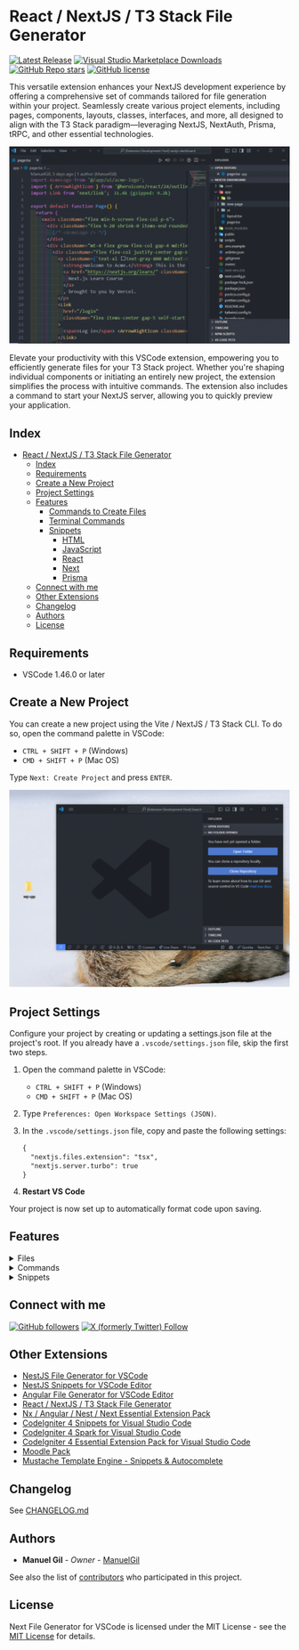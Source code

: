 # React / NextJS / T3 Stack File Generator

[![Latest Release](https://img.shields.io/visual-studio-marketplace/v/imgildev.vscode-nextjs-generator?style=for-the-badge&label=VS%20Marketplace&logo=visual-studio-code)](https://marketplace.visualstudio.com/items?itemName=imgildev.vscode-nextjs-generator)
[![Visual Studio Marketplace Downloads](https://img.shields.io/visual-studio-marketplace/d/imgildev.vscode-nextjs-generator?style=for-the-badge&logo=visual-studio-code)](https://marketplace.visualstudio.com/items?itemName=imgildev.vscode-nextjs-generator)
[![GitHub Repo stars](https://img.shields.io/github/stars/ManuelGil/vscode-nextjs-generator?style=for-the-badge&logo=github)](https://github.com/ManuelGil/vscode-nextjs-generator)
[![GitHub license](https://img.shields.io/github/license/ManuelGil/vscode-nextjs-generator?style=for-the-badge&logo=github)](https://github.com/ManuelGil/vscode-nextjs-generator/blob/main/LICENSE)

This versatile extension enhances your NextJS development experience by offering a comprehensive set of commands tailored for file generation within your project. Seamlessly create various project elements, including pages, components, layouts, classes, interfaces, and more, all designed to align with the T3 Stack paradigm—leveraging NextJS, NextAuth, Prisma, tRPC, and other essential technologies.

![demo](https://raw.githubusercontent.com/ManuelGil/vscode-nextjs-generator/main/docs/images/demo.gif)

Elevate your productivity with this VSCode extension, empowering you to efficiently generate files for your T3 Stack project. Whether you're shaping individual components or initiating an entirely new project, the extension simplifies the process with intuitive commands. The extension also includes a command to start your NextJS server, allowing you to quickly preview your application.

## Index

- [React / NextJS / T3 Stack File Generator](#react--nextjs--t3-stack-file-generator)
  - [Index](#index)
  - [Requirements](#requirements)
  - [Create a New Project](#create-a-new-project)
  - [Project Settings](#project-settings)
  - [Features](#features)
    - [Commands to Create Files](#commands-to-create-files)
    - [Terminal Commands](#terminal-commands)
    - [Snippets](#snippets)
      - [HTML](#html)
      - [JavaScript](#javascript)
      - [React](#react)
      - [Next](#next)
      - [Prisma](#prisma)
  - [Connect with me](#connect-with-me)
  - [Other Extensions](#other-extensions)
  - [Changelog](#changelog)
  - [Authors](#authors)
  - [License](#license)

## Requirements

- VSCode 1.46.0 or later

## Create a New Project

You can create a new project using the Vite / NextJS / T3 Stack CLI. To do so, open the command palette in VSCode:

- `CTRL + SHIFT + P` (Windows)
- `CMD + SHIFT + P` (Mac OS)

Type `Next: Create Project` and press `ENTER`.

![create-project](https://raw.githubusercontent.com/ManuelGil/vscode-nextjs-generator/main/docs/images/create-project.gif)

## Project Settings

Configure your project by creating or updating a settings.json file at the project's root. If you already have a `.vscode/settings.json` file, skip the first two steps.

1. Open the command palette in VSCode:

   - `CTRL + SHIFT + P` (Windows)
   - `CMD + SHIFT + P` (Mac OS)

2. Type `Preferences: Open Workspace Settings (JSON)`.

3. In the `.vscode/settings.json` file, copy and paste the following settings:

   ```jsonc
   {
     "nextjs.files.extension": "tsx",
     "nextjs.server.turbo": true
   }
   ```

4. **Restart VS Code**

Your project is now set up to automatically format code upon saving.

## Features

<details>
<summary>Files</summary>

### Commands to Create Files

| Title                             | Purpose                                              |
| --------------------------------- | ---------------------------------------------------- |
| Next: Generate Class or Interface | Creates a new, generic class or interface definition |
| Next: Generate Component          | Creates a new, generic component                     |
| Next: Generate Layout             | Creates a new, generic layout                        |
| Next: Generate Loading            | Creates a new, generic loading component             |
| Next: Generate Page               | Creates a new, generic page                          |

</details>

<details>
<summary>Commands</summary>

### Terminal Commands

| Title                       | Purpose                                                                      |
| --------------------------- | ---------------------------------------------------------------------------- |
| Next: Create Project        | Creates a new project using the Vite / NextJS / T3 Stack CLI                 |
| Next: Prisma DB Execute     | Execute native commands to your database                                     |
| Next: Prisma DB Pull        | Pull the state from the database to the Prisma schema using introspection    |
| Next: Prisma DB Push        | Push the state from your Prisma schema to your database                      |
| Next: Prisma DB Seed        | Seed your database                                                           |
| Next: Prisma Format         | Format a Prisma schema                                                       |
| Next: Prisma Generate       | Generate artifacts                                                           |
| Next: Prisma Init           | Set up a new Prisma project                                                  |
| Next: Prisma Migrate Deploy | Apply pending migrations to update the database schema in production/staging |
| Next: Prisma Migrate Dev    | Create a migration from changes in Prisma schema                             |
| Next: Prisma Migrate Reset  | Reset your database and apply all migrations, all data will be lost          |
| Next: Prisma Migrate Status | Check the status of your database migrations                                 |
| Next: Prisma Studio         | Browse your data with Prisma Studio                                          |
| Next: Prisma Validate       | Validate a Prisma schema                                                     |
| Next: Start Server          | Builds and serves your application, rebuilding on file changes               |

</details>

<details>
<summary>Snippets</summary>

### Snippets

#### HTML

| Title                     | Purpose                                                          |
| ------------------------- | ---------------------------------------------------------------- |
| html_address              | \<address>...\</address>                                         |
| html_article              | \<article>...\</article>                                         |
| html_aside                | \<aside>...\</aside>                                             |
| html_audio                | \<audio src="..." controls>...\</audio>                          |
| html_base                 | \<base href="...">                                               |
| html_blockquote           | \<blockquote>...\</blockquote>                                   |
| html_button_reset         | \<button type="reset">...\</button>                              |
| html_button_submit        | \<button type="submit">...\</button>                             |
| html_button               | \<button type="...">...\</button>                                |
| html_div                  | \<div>...\</div>                                                 |
| html_dl_dt_dd             | \<dl>\<dt>...\</dt>\<dd>\</dd>, \</dl>                           |
| html_embed                | \<embed src="..." type="...">                                    |
| html_figure               | \<figure class="...">                                            |
| html_footer               | \<footer>...\</footer>                                           |
| html_form                 | \<form action="..." method="...">...\</form>                     |
| html_h1                   | \<h1>...\</h1>                                                   |
| html_h2                   | \<h2>...\</h2>                                                   |
| html_h3                   | \<h3>...\</h3>                                                   |
| html_h4                   | \<h4>...\</h4>                                                   |
| html_h5                   | \<h5>...\</h5>                                                   |
| html_h6                   | \<h6>...\</h6>                                                   |
| html_header               | \<header>...\</header>                                           |
| html_hr                   | \<hr>...\</hr>                                                   |
| html_iframe               | \<iframe src="..." frameborder="0" allowfullscreen>...\</iframe> |
| html_img                  | \<img src="..." alt="...">                                       |
| html_input_button         | \<input type="button" name="..." id="..." value="...">           |
| html_input_checkbox       | \<input type="checkbox" name="..." id="..." value="...">         |
| html_input_color          | \<input type="color" name="..." id="..." value="...">            |
| html_input_date           | \<input type="date" name="..." id="..." value="...">             |
| html_input_datetime_local | \<input type="datetime-local" name="..." id="..." value="...">   |
| html_input_datetime       | \<input type="datetime" name="..." id="..." value="...">         |
| html_input_email          | \<input type="email" name="..." id="..." value="...">            |
| html_input_file           | \<input type="file" name="..." id="..." value="...">             |
| html_input_hidden         | \<input type="hidden" name="..." id="..." value="...">           |
| html_input_image          | \<input type="image" name="..." id="..." value="...">            |
| html_input_month          | \<input type="month" name="..." id="..." value="...">            |
| html_input_number         | \<input type="number" name="..." id="..." value="...">           |
| html_input_password       | \<input type="password" name="..." id="..." value="...">         |
| html_input_radio          | \<input type="radio" name="..." id="..." value="...">            |
| html_input_range          | \<input type="range" name="..." id="..." value="...">            |
| html_input_reset          | \<input type="reset" name="..." id="..." value="...">            |
| html_input_search         | \<input type="search" name="..." id="..." value="...">           |
| html_input_submit         | \<input type="submit" name="..." id="..." value="...">           |
| html_input_tel            | \<input type="tel" name="..." id="..." value="...">              |
| html_input_text           | \<input type="text" name="..." id="..." value="...">             |
| html_input_time           | \<input type="time" name="..." id="..." value="...">             |
| html_input_url            | \<input type="url" name="..." id="..." value="...">              |
| html_input_week           | \<input type="week" name="..." id="..." value="...">             |
| html_input                | \<input type="..." name="..." id="..." value="...">              |
| html_label                | \<label for="...">...\</label>                                   |
| html_legend               | \<legend>...\</legend>                                           |
| html_main                 | \<main>...\</main>                                               |
| html_nav                  | \<nav>...\</nav>                                                 |
| html_ol_li                | \<ol>\<li>...\</li>, \</ol>                                      |
| html_optgroup             | \<optgroup label="...">...\</optgroup>                           |
| html_option               | \<option value="...">...\</option>                               |
| html_output               | \<output for="...">...\</output>                                 |
| html_picture              | \<picture>                                                       |
| html_section              | \<section>...\</section>                                         |
| html_select               | \<select name="...">...\</select>                                |
| html_source               | \<source srcset="..." media="...">                               |
| html_summary              | \<summary>...\</summary>                                         |
| html_table                | \<table>...\</table>                                             |
| html_tbody                | \<tbody>...\</tbody>                                             |
| html_td                   | \<td>...\</td>                                                   |
| html_textarea             | \<textarea name="..." cols="..." rows="...">...\</textarea>      |
| html_tfoot                | \<tfoot>...\</tfoot>                                             |
| html_th                   | \<th>...\</th>                                                   |
| html_thead                | \<thead>...\</thead>                                             |
| html_title                | \<title>...\</title>                                             |
| html_tr_td                | \<tr>\<td>...\</td>, \</tr>                                      |
| html_ul_li                | \<ul>\<li>...\</li>, \</ul>                                      |
| html_video                | \<video src="..." controls>...\</video>                          |
| html_dd                   | \<dd>...\</dd>                                                   |
| html_dt                   | \<dt>...\</dt>                                                   |
| html_figcaption           | \<figcaption>...\</figcaption>                                   |
| html_li                   | \<li>...\</li>                                                   |
| html_p                    | \<p>...\</p>                                                     |
| html_pre                  | \<pre>...\</pre>                                                 |
| html_abbr                 | \<abbr title="...">...\</abbr>                                   |
| html_cite                 | \<cite>...\</cite>                                               |
| html_code                 | \<code>...\</code>                                               |
| html_mark                 | \<mark>...\</mark>                                               |
| html_small                | \<small>...\</small>                                             |
| html_span                 | \<span>...\</span>                                               |
| html_strong               | \<strong>...\</strong>                                           |
| html_time                 | \<time datetime="...">...\</time>                                |
| html_track                | \<track src="..." kind="..." srclang="..." label="...">          |
| html_del                  | \<del>...\</del>                                                 |
| html_ins                  | \<ins>...\</ins>                                                 |
| html_caption              | \<caption>...\</caption>                                         |
| html_table_colgroup       | \<table>                                                         |
| html_datalist             | \<datalist id="...">...\</datalist>                              |
| html_fieldset             | \<fieldset>...\</fieldset>                                       |
| html_legend               | \<legend>...\</legend>                                           |
| html_progress             | \<progress value="..." max="...">...\</progress>                 |
| html_select_optgroup      | \<select>                                                        |
| html_details              | \<details>...\</details>                                         |
| html_summary              | \<summary>...\</summary>                                         |

#### JavaScript

| Title                                 | Purpose                         |
| ------------------------------------- | ------------------------------- |
| js_set_timeout                        | setTimeout                      |
| js_set_interval                       | setInterval                     |
| js_set_immediate                      | setImmediate                    |
| js_promise_all                        | Promise.all                     |
| js_env                                | process.env                     |
| js_resolve                            | Promise.resolve                 |
| js_reject                             | Promise.reject                  |
| js_promise                            | Promise                         |
| js_then                               | Promise.then                    |
| js_catch                              | Promise.catch                   |
| js_it                                 | it                              |
| js_it_todo                            | it.todo                         |
| js_before                             | before                          |
| js_before_all                         | beforeAll                       |
| js_before_each                        | beforeEach                      |
| js_after                              | after                           |
| js_after_each                         | afterEach                       |
| js_member                             | exports.member                  |
| js_exports                            | module.exports                  |
| js_handler                            | handler                         |
| js_add_event_listener                 | addEventListener                |
| js_remove_event_listener              | removeEventListener             |
| js_get_element_by_id                  | getElementById                  |
| js_get_elements_by_class_name         | getElementsByClassName          |
| js_get_elements_by_tag_name           | getElementsByTagName            |
| js_query_selector                     | querySelector                   |
| js_query_selector_all                 | querySelectorAll                |
| js_create_dDocument_fragment          | createDocumentFragment          |
| js_create_element                     | createElement                   |
| js_add                                | classList.add                   |
| js_remove                             | classList.remove                |
| js_toggle                             | classList.toggle                |
| js_get_attribute                      | getAttribute                    |
| js_remove_attribute                   | removeAttribute                 |
| js_set_attribute                      | setAttribute                    |
| js_append_child                       | appendChild                     |
| js_remove_child                       | removeChild                     |
| js_loop                               | loop                            |
| js_map                                | map                             |
| js_reduce                             | reduce                          |
| js_filter                             | filter                          |
| js_find                               | find                            |
| js_every                              | every                           |
| js_some                               | some                            |
| js_class                              | class                           |
| js_extends                            | extends                         |
| js_typeof                             | typeof                          |
| js_instanceof                         | instanceof                      |
| js_is_array                           | Array.isArray                   |
| js_array_from                         | Array.from                      |
| js_try                                | try                             |
| js_console_log                        | console.log                     |
| js_console_table                      | console.table                   |
| js_console_trace                      | console.trace                   |
| js_console_time                       | console.time                    |
| js_console_time_end                   | console.timeEnd                 |
| js_console_group                      | console.group                   |
| js_console_group_end                  | console.groupEnd                |
| js_console_group_collapsed            | console.groupCollapsed          |
| js_console_count                      | console.count                   |
| js_console_assert                     | console.assert                  |
| js_console_clear                      | console.clear                   |
| js_console_info                       | console.info                    |
| js_console_error                      | console.error                   |
| js_console_warn                       | console.warn                    |
| js_console_dir                        | console.dir                     |
| js_json_stringify                     | JSON.stringify                  |
| js_json_parse", "JSON.parse           |
| js_prototype                          | prototype                       |
| js_object_assign                      | Object.assign                   |
| js_object_create                      | Object.create                   |
| js_object_get_own_property_descriptor | Object.getOwnPropertyDescriptor |
| js_ternary                            | ternary                         |
| js_object_define_property             | Object.defineProperty           |
| js_object_keys                        | Object.keys                     |
| js_object_values                      | Object.values                   |
| js_object_entries                     | Object.entries                  |
| js_object_freeze                      | Object.freeze                   |
| js_object_seal                        | Object.seal                     |
| js_object_is_frozen                   | Object.isFrozen                 |
| js_object_is_sealed                   | Object.isSealed                 |
| js_object_is_extensible               | Object.isExtensible             |
| js_object_prevent_extensions          | Object.preventExtensions        |
| js_object_get_prototype_of            | Object.getPrototypeOf           |
| js_object_set_prototype_of            | Object.setPrototypeOf           |
| js_object_is                          | Object.is                       |
| js_object_assign                      | Object.assign                   |
| js_object_get_own_property_names      | Object.getOwnPropertyNames      |
| js_object_get_own_property_symbols    | Object.getOwnPropertySymbols    |
| js_object_get_own_properties          | Object.getOwnProperties         |
| js_object_get_own_descriptors         | Object.getOwnDescriptors        |
| js_object_get_own_property_descriptor | Object.getOwnPropertyDescriptor |
| js_object_define_property             | Object.defineProperty           |
| js_object_define_properties           | Object.defineProperties         |
| js_object_define                      | Object.define                   |

#### React

| Title                                        | Purpose                                                                  |
| -------------------------------------------- | ------------------------------------------------------------------------ |
| react_arrow_function                         | (...) => { ... };                                                        |
| react_bind                                   | this.... = this.....bind(this);                                          |
| react_component_did_mount                    | componentDidMount = () => { ... };                                       |
| react_component_did_update                   | componentDidUpdate = (prevProps, prevState) => { ... };                  |
| react_component_will_unmount                 | componentWillUnmount = () => { ... };                                    |
| react_const_function                         | const ... = (...) => { ... };                                            |
| react_constructor                            | constructor(props)                                                       |
| react_context                                | const ... = React.createContext();                                       |
| react_destructuring_array                    | const [ ... ] = ...;                                                     |
| react_destructuring_props                    | const { ... } = this.props;                                              |
| react_destructuring_state                    | const { ... } = this.state;                                              |
| react_destructuring                          | const { ... } = ...;                                                     |
| react_export_alias_name                      | export { ... as ... } from '...';                                        |
| react_export_const_function                  | export const ... = (...) => { ... };                                     |
| react_export_default_function                | export default (...) => { ... };                                         |
| react_export_default_module_name             | export default ...;                                                      |
| react_export_destructured_module             | export { ... } from '...';                                               |
| react_for_in                                 | for(let ... in ... { ... });                                             |
| react_for_of                                 | for(let ... of ... { ... });                                             |
| react_array_for_each                         | ....forEach(... => { ... });                                             |
| react_get_snapshot_before_update             | getSnapshotBeforeUpdate = (prevProps, prevState) => { ... };             |
| react_import_module                          | import '...';                                                            |
| react_import_browser_router                  | import { BrowserRouter as Router, Route, Link } from 'react-router-dom'; |
| react_import_connect                         | import { connect } from 'react-redux';                                   |
| react_import_module_name                     | import ... from '...';                                                   |
| react_import_prop_types                      | import PropTypes from 'prop-types';                                      |
| react_import_provider                        | import { Provider } from 'react-redux';                                  |
| react_import_react_component_prop_types      | import React, { Component } from 'react';                                |
| react_import_react_component                 | import React, { Component } from 'react';                                |
| react_import_react_memo_prop_types           | import React, { memo } from 'react';                                     |
| react_import_react_memo                      | import React, { memo } from 'react';                                     |
| react_import_react_pure_component_prop_types | import React, { PureComponent } from 'react';                            |
| react_import_react_pure_component            | import React, { PureComponent } from 'react';                            |
| react_import_react_react_dom                 | import React from 'react'; import ReactDOM from 'react-dom';             |
| react_import_react                           | import React from 'react';                                               |
| react_import_react_dom                       | import ReactDOM from 'react-dom';                                        |
| react_import_styled                          | import styled from 'styled-components';                                  |
| react_method_name                            | ... = (...) => { ... };                                                  |
| react_promise                                | return new Promise((resolve, reject) => { ... });                        |
| react_prop_types_any                         | PropTypes.any                                                            |
| react_prop_types_array_is_required           | PropTypes.array.isRequired                                               |
| react_prop_types_array                       | PropTypes.array                                                          |
| react_prop_types_array_of_is_required        | PropTypes.arrayOf(...).isRequired                                        |
| react_prop_types_array_of                    | PropTypes.arrayOf(...)                                                   |
| react_prop_types_bool_is_required            | PropTypes.bool.isRequired                                                |
| react_prop_types_bool                        | PropTypes.bool                                                           |
| react_prop_types_element_is_required         | PropTypes.element.isRequired                                             |
| react_prop_types_element                     | PropTypes.element                                                        |
| react_prop_types_func_is_required            | PropTypes.func.isRequired                                                |
| react_prop_types_func                        | PropTypes.func                                                           |
| react_prop_types_instance_of_is_required     | PropTypes.instanceOf(...).isRequired                                     |
| react_prop_types_instance_of                 | PropTypes.instanceOf(...)                                                |
| react_prop_types_node_is_required            | PropTypes.node.isRequired                                                |
| react_prop_types_node                        | PropTypes.node                                                           |
| react_prop_types_number_is_required          | PropTypes.number.isRequired                                              |
| react_prop_types_number                      | PropTypes.number                                                         |
| react_prop_types_object_is_required          | PropTypes.object.isRequired                                              |
| react_prop_types_object                      | PropTypes.object                                                         |
| react_prop_types_object_of_is_required       | PropTypes.objectOf(...).isRequired                                       |
| react_prop_types_object_of                   | PropTypes.objectOf(...)                                                  |
| react_prop_types_one_of_is_required          | PropTypes.oneOf([ ... ]).isRequired                                      |
| react_prop_types_one_of                      | PropTypes.oneOf([ ... ])                                                 |
| react_prop_types_one_of_type_is_required     | PropTypes.oneOfType([ ... ]).isRequired                                  |
| react_prop_types_one_of_type                 | PropTypes.oneOfType([ ... ])                                             |
| react_prop_types_shape_is_required           | PropTypes.shape({ ... }).isRequired                                      |
| react_prop_types_shape                       | PropTypes.shape({ ... })                                                 |
| react_prop_types_string_is_required          | PropTypes.string.isRequired                                              |
| react_prop_types_string                      | PropTypes.string                                                         |
| react_redux_action_template                  | export function ...(...)                                                 |
| react_redux_reducer_template                 | const initialState                                                       |
| react_redux_selector_template                | export const ... = state => state........                                |
| react_ref                                    | const ... = React.createRef();                                           |
| react_render                                 | render() { return( ... ) }                                               |
| react_set_interval                           | setInterval(() => { ... }, ...);                                         |
| react_set_timeout                            | setTimeout(() => { ... }, ...);                                          |
| react_should_component_update                | shouldComponentUpdate = (nextProps, nextState) => { ... };               |
| react_static_get_derived_state_from_props    | static getDerivedStateFromProps(nextProps, prevState) { ... }            |
| react_static_prop_types                      | static propTypes = { ... }                                               |
| react_this_props_prop_name                   | this.props....                                                           |
| react_this_props                             | this.props....                                                           |
| react_this_set_state                         | this.setState({ ... });                                                  |
| react_this_state_state_name                  | this.state....                                                           |
| react_this_state                             | this.state = { ... };                                                    |
| react_use_callback                           | const ... = useCallback(..., [ ... ]);                                   |
| react_use_context                            | const ... = useContext(...);                                             |
| react_use_debugValue                         | const ... = useDebugValue(...);                                          |
| react_use_deferredValue                      | const ... = useDeferredValue(...);                                       |
| react_use_effect                             | useEffect(() => { ... }, [ ... ]);                                       |
| react_use_id                                 | const ... = useId(...);                                                  |
| react_use_imperativeHandle                   | const ... = useImperativeHandle(..., [ ... ]);                           |
| react_use_insertionEffect                    | const ... = useInsertionEffect(...);                                     |
| react_use_layoutEffect                       | const ... = useLayoutEffect(..., [ ... ]);                               |
| react_use_memo                               | const ... = useMemo(..., [ ... ]);                                       |
| react_use_reducer                            | const [..., set...] = useReducer(...);                                   |
| react_use_ref                                | const ... = useRef(...);                                                 |
| react_use_state                              | const [..., set...] = useState(...);                                     |
| react_use_syncExternalStore                  | const ... = useSyncExternalStore(...);                                   |
| react_use_transition                         | const ... = useTransition(...);                                          |
| react_describe                               | describe('...', () => { ... });                                          |
| react_test                                   | test('should ...', () => { ... });                                       |
| react_it                                     | it('should ...', () => { ... });                                         |

#### Next

| Title      | Purpose                                        |
| ---------- | ---------------------------------------------- |
| next_image | \<Image src="..." alt="" width={} height={} /> |
| next_link  | \<Link href="...">\</Link>                     |
| next_page  | export default function Page() {}              |

#### Prisma

| Title                        | Purpose                                          |
| ---------------------------- | ------------------------------------------------ |
| prisma_export_default_prisma | export default const prisma = new PrismaClient() |
| prisma_id                    | id Int @id @default(autoincrement())             |
| prisma_updatedAt             | updatedAt DateTime @updatedAt                    |
| prisma_default_now           | createdAt DateTime @default(now())               |
| prisma_default_dbgenerated   | createdAt DateTime @default(dbgenerated())       |
| prisma_default_cuid          | id String @id @default(cuid())                   |
| prisma_default_uuid          | id String @id @default(uuid())                   |
| prisma_default_sequential    | id Int @id @default(sequential())                |
| prisma_default_random        | id Int @id @default(random())                    |
| prisma_default_anonymous     | id Int @id @default(anonymous())                 |
| prisma_relation              | @relation(fields: [ ...Id ], references: [ id ]) |
| prisma_unique                | @@unique([ ... ])                                |
| prisma_map                   | @@map(...)                                       |
| prisma_schema                | @@schema(...)                                    |
| prisma_create                | await prisma.....create({ data: { ... } })       |
| prisma_findMany              | await prisma.....findMany({ ... })               |
| prisma_findUnique            | await prisma.....findUnique({ ... })             |
| prisma_update                | await prisma.....update({ ... })                 |
| prisma_delete                | await prisma.....delete({ ... })                 |
| prisma_deleteMany            | await prisma.....deleteMany({ ... })             |
| prisma_upsert                | await prisma.....upsert({ ... })                 |
| prisma_aggregate             | await prisma.....aggregate({ ... })              |
| prisma_count                 | await prisma.....count({ ... })                  |
| prisma_groupBy               | await prisma.....groupBy({ ... })                |
| prisma_findFirst             | await prisma.....findFirst({ ... })              |
| prisma_orderBy               | orderBy: { ...: ... }                            |
| prisma_where                 | where: { ...: ... }                              |
| prisma_skip_take             | skip: ..., take: ...                             |
| prisma_include               | include: { ...: ... }                            |
| prisma_select                | select: { ...: ... }                             |
| prisma_transaction           | prisma.$transaction([ ... ])                     |
| prisma_queryRaw              | prisma.$queryRaw(...)                            |
| prisma_executeRaw            | prisma.$executeRaw(...)                          |
| prisma_use                   | prisma.$use(...)                                 |
| prisma_on                    | prisma.$on(...)                                  |
| prisma_disconnect            | prisma.$disconnect()                             |
| prisma_connect               | prisma.$connect()                                |
| prisma_queryRawUnsafe        | prisma.$queryRawUnsafe(...)                      |
| prisma_executeRawUnsafe      | prisma.$executeRawUnsafe(...)                    |

</details>

## Connect with me

[![GitHub followers](https://img.shields.io/github/followers/ManuelGil?style=for-the-badge&logo=github)](https://github.com/ManuelGil)
[![X (formerly Twitter) Follow](https://img.shields.io/twitter/follow/imgildev?style=for-the-badge&logo=x)](https://twitter.com/imgildev)

## Other Extensions

- [NestJS File Generator for VSCode](https://marketplace.visualstudio.com/items?itemName=imgildev.vscode-nestjs-generator)
- [NestJS Snippets for VSCode Editor](https://marketplace.visualstudio.com/items?itemName=imgildev.vscode-nestjs-snippets-extension)
- [Angular File Generator for VSCode Editor](https://marketplace.visualstudio.com/items?itemName=imgildev.vscode-angular-generator)
- [React / NextJS / T3 Stack File Generator](https://marketplace.visualstudio.com/items?itemName=imgildev.vscode-nextjs-generator)
- [Nx / Angular / Nest / Next Essential Extension Pack](https://marketplace.visualstudio.com/items?itemName=imgildev.vscode-nx-pack)
- [CodeIgniter 4 Snippets for Visual Studio Code](https://marketplace.visualstudio.com/items?itemName=imgildev.vscode-codeigniter4-shield-snippets)
- [CodeIgniter 4 Spark for Visual Studio Code](https://marketplace.visualstudio.com/items?itemName=imgildev.vscode-codeigniter4-shield-spark)
- [CodeIgniter 4 Essential Extension Pack for Visual Studio Code](https://marketplace.visualstudio.com/items?itemName=imgildev.vscode-codeigniter4-shield-pack)
- [Moodle Pack](https://marketplace.visualstudio.com/items?itemName=imgildev.vscode-moodle-snippets)
- [Mustache Template Engine - Snippets & Autocomplete](https://marketplace.visualstudio.com/items?itemName=imgildev.vscode-mustache-snippets)

## Changelog

See [CHANGELOG.md](./CHANGELOG.md)

## Authors

- **Manuel Gil** - _Owner_ - [ManuelGil](https://github.com/ManuelGil)

See also the list of [contributors](https://github.com/ManuelGil/vscode-nextjs-generator/contributors) who participated in this project.

## License

Next File Generator for VSCode is licensed under the MIT License - see the [MIT License](https://opensource.org/licenses/MIT) for details.

